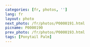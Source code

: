 ```yaml
---
categories: [fr, photos, '']
lang: fr
layout: photo
next_photo: /fr/photos/P0000191.html
picname: P0000190
prev_photo: /fr/photos/P0000193.html
tags: [Ponytail Palm]
---
```

